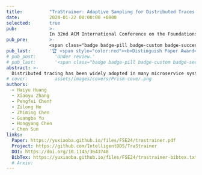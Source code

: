 ```yaml
---
title:          "TraStrainer: Adaptive Sampling for Distributed Traces with System Runtime State"
date:           2024-01-22 00:00:00 +0800
selected:       true
pub:            >-
                In 32nd ACM International Conference on the Foundations of Software Engineering.
pub_pre:        >-
                <span class="badge badge-pill badge-custom badge-success">FSE'24 (CCF A)</span>
pub_last:       '🏆 <span style="color:red"><b>Distinguish Paper Award</b></span>'
# pub_post:       'Under review.'
# pub_last:       '<span class="badge badge-pill badge-custom badge-secondary">Conference</span><span class="badge badge-pill badge-custom badge-warning">Poster</span>'
abstract: >-
  Distributed tracing has been widely adopted in many microservice systems and plays an important role in monitoring and analyzing the system. However, trace data often come in large volumes, incurring substantial computational and storage costs. To reduce the quantity of traces, trace sampling has become a prominent topic of discussion, and several methods have been proposed in prior work. To attain higher-quality sampling outcomes, biased sampling has gained more attention compared to random sampling. Previous biased sampling methods primarily considered the importance of traces based on diversity, aiming to sample more edge-case traces and fewer common-case traces. However, we contend that relying solely on trace diversity for sampling is insufficient, system runtime state is another crucial factor that needs to be considered, especially in cases of system failures. In this study, we introduce TraStrainer, an online sampler that takes into account both system runtime state and trace diversity. TraStrainer employs an interpretable and automated encoding method to represent traces as vectors. Simultaneously, it adaptively determines sampling preferences by analyzing system runtime metrics. When sampling, it combines the results of system-bias and diversity-bias through a dynamic voting mechanism. Experimental results demonstrate that TraStrainer can achieve higher quality sampling results and significantly improve the performance of downstream root cause analysis (RCA) tasks. It has led to an average increase of 32.63\% in Top-1 RCA accuracy compared to four baselines in two datasets.
# cover:          assets/images/covers/Prism-cover.png
authors:
  - Haiyu Huang
  - Xiaoyu Zhang
  - Pengfei Chen†
  - Zilong He
  - Zhiming Chen
  - Guangba Yu
  - Hongyang Chen
  - Chen Sun
links:
  Paper: https://yuxiaoba.github.io/files/FSE24/trastrainer.pdf
  Project: https://github.com/IntelligentDDS/TraStrainer
  DOI: https://doi.org/10.1145/3643748
  BibTex: https://yuxiaoba.github.io/files/FSE24/trastrainer-bibtex.txt
  # Arxiv:
---
```

